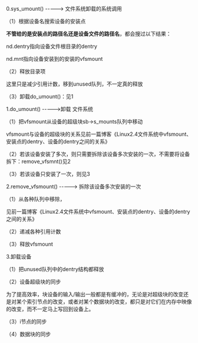 0.sys_umount() -----> 文件系统卸载的系统调用

（1）根据设备名搜索设备的安装点

**不管给的是安装点的路径名还是设备文件的路径名**，都会搜过以下结果：

nd.dentry指向设备文件根目录的dentry

nd.mnt指向设备安装到的安装的vfsmount

（2）释放目录项

这里只是减少引用计数，移到unused队列，不一定真的释放

（3）卸载do_umount()：见1


1.do_umount() ----->卸载 文件系统

（1）把vfsmount从设备的超级块sb->s_mounts队列中移动

vfsmount与设备的超级块的关系见前一篇博客《Linux2.4文件系统中vfsmount、安装点的dentry、设备的dentry之间的关系》

（2）若该设备安装了多次，则只需要拆除该设备多次安装的一次，不需要将设备拆下：remove_vfsmnt()见2

（3）若该设备只安装了一次，则见3


2.remove_vfsmount() -----> 拆除该设备多次安装的一次

（1）从各种队列中移除，

见前一篇博客《Linux2.4文件系统中vfsmount、安装点的dentry、设备的dentry之间的关系》

（2）递减各种引用计数

（3）释放vfsmount


3.卸载设备

（1）把unused队列中的dentry结构都释放

（2）设备超级块的同步

为了提高效率，块设备的输入/输出一般都是有缓冲的，无论是对超级块的改变还是对某个索引节点的改变，或者对某个数据块的改变，都只是对它们在内存中映像的改变，而不一定马上写回到设备上。

（3）i节点的同步

（4）数据块的同步